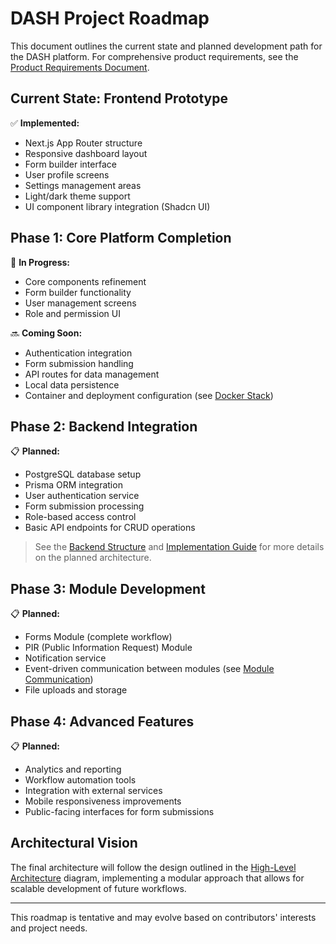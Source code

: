 # DASH Project Roadmap

This document outlines the current state and planned development path for the DASH platform. For comprehensive product requirements, see the [Product Requirements Document](docs/dash_prd.md).

## Current State: Frontend Prototype

✅ **Implemented:**
- Next.js App Router structure
- Responsive dashboard layout
- Form builder interface
- User profile screens
- Settings management areas
- Light/dark theme support
- UI component library integration (Shadcn UI)

## Phase 1: Core Platform Completion

🔄 **In Progress:**
- Core components refinement
- Form builder functionality
- User management screens
- Role and permission UI

🔜 **Coming Soon:**
- Authentication integration
- Form submission handling
- API routes for data management
- Local data persistence
- Container and deployment configuration (see [Docker Stack](docs/docker_stack.mmd))

## Phase 2: Backend Integration

📋 **Planned:**
- PostgreSQL database setup
- Prisma ORM integration
- User authentication service
- Form submission processing
- Role-based access control
- Basic API endpoints for CRUD operations

> See the [Backend Structure](docs/backend_structure.mmd) and [Implementation Guide](docs/dash_implementation_guide.md) for more details on the planned architecture.

## Phase 3: Module Development

📋 **Planned:**
- Forms Module (complete workflow)
- PIR (Public Information Request) Module
- Notification service
- Event-driven communication between modules (see [Module Communication](docs/module_communication.mmd))
- File uploads and storage

## Phase 4: Advanced Features

📋 **Planned:**
- Analytics and reporting
- Workflow automation tools
- Integration with external services
- Mobile responsiveness improvements
- Public-facing interfaces for form submissions

## Architectural Vision

The final architecture will follow the design outlined in the [High-Level Architecture](docs/high_level_architecture.mmd) diagram, implementing a modular approach that allows for scalable development of future workflows.

---

This roadmap is tentative and may evolve based on contributors' interests and project needs. 